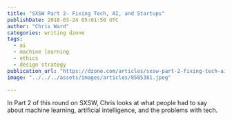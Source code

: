 ```yaml
---
title: "SXSW Part 2- Fixing Tech, AI, and Startups"
publishDate: 2018-03-24 05:01:50 UTC
author: "Chris Ward"
categories: writing dzone
tags:
  - ai
  - machine learning
  - ethics
  - design strategy
publication_url: "https://dzone.com/articles/sxsw-part-2-fixing-tech-ai-and-startups"
image: "../../../assets/images/articles/8585381.jpeg"

---
```

In Part 2 of this round on SXSW, Chris looks at what people had to say about machine learning, artificial intelligence, and the problems with tech.

